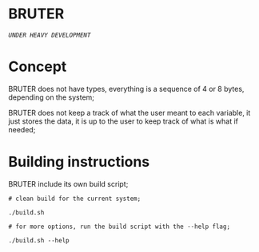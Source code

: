 
# BRUTER

*`UNDER HEAVY DEVELOPMENT`*

# Concept

  BRUTER does not have types, everything is a sequence of 4 or 8 bytes, depending on the system;

  BRUTER does not keep a track of what the user meant to each variable, it just stores the data, it is up to the user to keep track of what is what if needed;

# Building instructions

  BRUTER include its own build script;

    # clean build for the current system;
    
    ./build.sh

    # for more options, run the build script with the --help flag;
    
    ./build.sh --help
